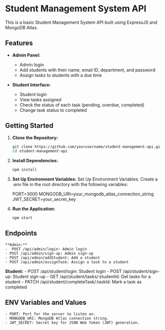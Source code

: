# Student Management System API

This is a basic Student Management System API built using ExpressJS and MongoDB Atlas.

## Features

- **Admin Panel:**
  - Admin login
  - Add students with their name, email ID, department, and password
  - Assign tasks to students with a due time

- **Student Interface:**
  - Student login
  - View tasks assigned
  - Check the status of each task (pending, overdue, completed)
  - Change task status to completed

## Getting Started

1. **Clone the Repository:**
   ```bash
   git clone https://github.com/yourusername/student-management-api.git
   cd student-management-api

2. **Install Dependencies:**
    ```bash
   npm install

3. **Set Up Environment Variables:**
   Set Up Environment Variables:
    Create a .env file in the root directory with the following variables:

    PORT=3000
    MONGODB_URI=your_mongodb_atlas_connection_string
   JWT_SECRET=your_secret_key

3. **Run the Application:**
    ```bash
   npm start

## Endpoints
    **Admin:**
    -  POST /api/admin/login: Admin login
    - POST /api/admin/sign-up: Admin sign-up
    - POST /api/admin/addStudent: Add a student
    - POST /api/admin/assignTask: Assign a task to a student

   **Student:**
    - POST /api/student/login: Student login
    - POST /api/student/sign-up: Student sign-up
    - GET /api/student/tasks/:studentId: Get tasks for a student
    - PATCH /api/student/completeTask/:taskId: Mark a task as completed

## ENV Variables and Values
    - PORT: Port for the server to listen on.
    - MONGODB_URI: MongoDB Atlas connection string.
    - JWT_SECRET: Secret key for JSON Web Token (JWT) generation.




